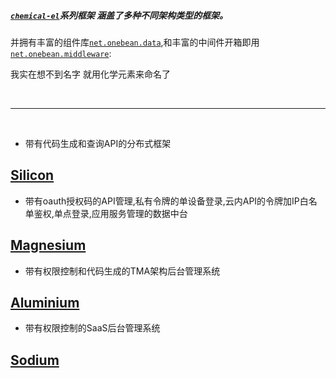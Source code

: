 ##### [`chemical-el`](https://github.com/0nebean/chemical-el)系列框架 涵盖了多种不同架构类型的框架。  
并拥有丰富的组件库[`net.onebean.data`](https://github.com/0nebean/net.onebean.data),和丰富的中间件开箱即用[`net.onebean.middleware`](https://github.com/0nebean/net.onebean.middleware):


我实在想不到名字 就用化学元素来命名了

<br/>

---

<br/>


* 带有代码生成和查询API的分布式框架
## [Silicon](https://0nebean.github.io/Silicon/) 



* 带有oauth授权码的API管理,私有令牌的单设备登录,云内API的令牌加IP白名单鉴权,单点登录,应用服务管理的数据中台
## [Magnesium](https://0nebean.github.io/Magnesium/) 



* 带有权限控制和代码生成的TMA架构后台管理系统
## [Aluminium](https://0nebean.github.io/Aluminium/) 


* 带有权限控制的SaaS后台管理系统
## [Sodium](https://0nebean.github.io/Sodium/) 





